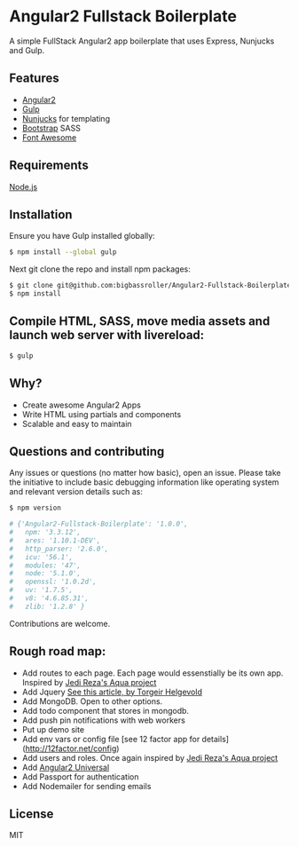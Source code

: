 # Angular2 Fullstack Boilerplate

A simple FullStack Angular2 app boilerplate that uses Express, Nunjucks and Gulp.


## Features
+   [Angular2](https://angular.io/)
+   [Gulp](http://gulpjs.com/)
+   [Nunjucks](https://mozilla.github.io/nunjucks/) for templating 
+   [Bootstrap](http://getbootstrap.com/) SASS
+   [Font Awesome](http://fontawesome.io/)


## Requirements

[Node.js](http://nodejs.org/download/)


## Installation

Ensure you have Gulp installed globally:
```sh
$ npm install --global gulp
```
Next git clone the repo and install npm packages:
```bash
$ git clone git@github.com:bigbassroller/Angular2-Fullstack-Boilerplate.git && cd ./Angular2-Fullstack-Boilerplate
$ npm install
```

## Compile HTML, SASS, move media assets and launch web server with livereload:

```bash
$ gulp
```

## Why? 

 - Create awesome Angular2 Apps
 - Write HTML using partials and components
 - Scalable and easy to maintain

## Questions and contributing

Any issues or questions (no matter how basic), open an issue. Please take the
initiative to include basic debugging information like operating system
and relevant version details such as:


```bash
$ npm version

# {'Angular2-Fullstack-Boilerplate': '1.0.0',
#   npm: '3.3.12',
#   ares: '1.10.1-DEV',
#   http_parser: '2.6.0',
#   icu: '56.1',
#   modules: '47',
#   node: '5.1.0',
#   openssl: '1.0.2d',
#   uv: '1.7.5',
#   v8: '4.6.85.31',
#   zlib: '1.2.8' }
```

Contributions are welcome. 

## Rough road map:
+ Add routes to each page. Each page would essenstially be its own app. Inspired by [Jedi Reza's Aqua project](https://github.com/jedireza/aqua)
+ Add Jquery [See this article, by Torgeir Helgevold](http://www.syntaxsuccess.com/viewarticle/using-jquery-with-angular-2.0)
+ Add MongoDB. Open to other options. 
+ Add todo component that stores in mongodb.
+ Add push pin notifications with web workers
+ Put up demo site
+ Add env vars or config file [see 12 factor app for details] (http://12factor.net/config)
+ Add users and roles. Once again inspired by [Jedi Reza's Aqua project](https://github.com/jedireza/aqua)
+ Add [Angular2 Universal](https://github.com/angular/universal)
+ Add Passport for authentication
+ Add Nodemailer for sending emails

## License

MIT

